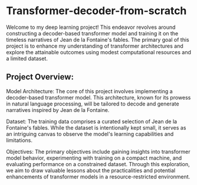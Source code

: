 # Transformer-decoder-from-scratch
Welcome to my deep learning project! This endeavor revolves around constructing a decoder-based transformer model and training it on the timeless narratives of Jean de la Fontaine's fables. The primary goal of this project is to enhance my understanding of transformer architectures and explore the attainable outcomes using modest computational resources and a limited dataset.

## Project Overview:

Model Architecture: The core of this project involves implementing a decoder-based transformer model. This architecture, known for its prowess in natural language processing, will be tailored to decode and generate narratives inspired by Jean de la Fontaine.

Dataset: The training data comprises a curated selection of Jean de la Fontaine's fables. While the dataset is intentionally kept small, it serves as an intriguing canvas to observe the model's learning capabilities and limitations.

Objectives: The primary objectives include gaining insights into transformer model behavior, experimenting with training on a compact machine, and evaluating performance on a constrained dataset. Through this exploration, we aim to draw valuable lessons about the practicalities and potential enhancements of transformer models in a resource-restricted environment.
